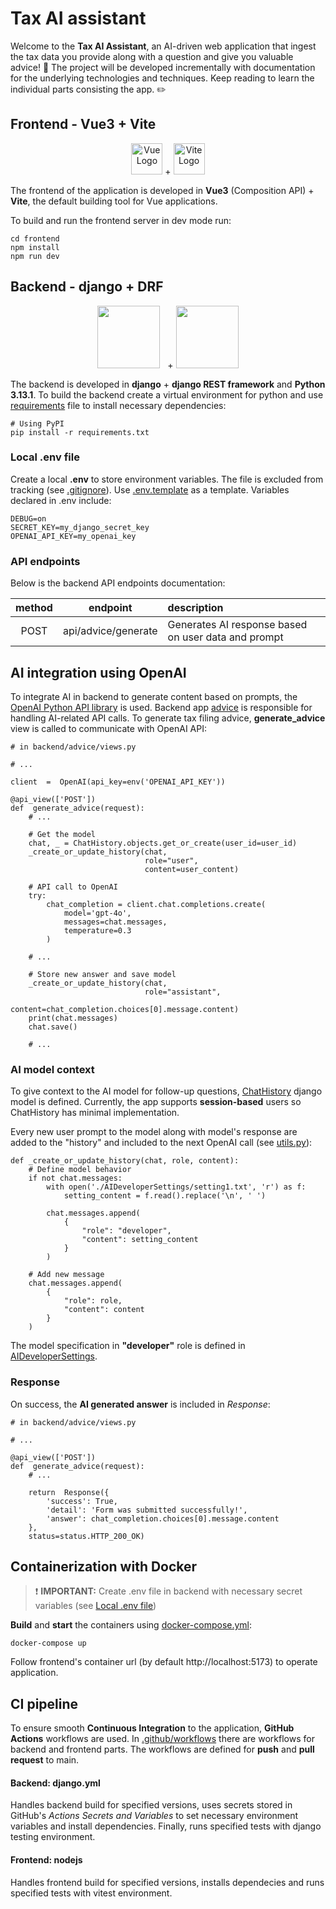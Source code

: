 # Tax AI assistant

Welcome to the **Tax AI Assistant**, an AI-driven web application that ingest the tax data you provide along with a question and give you valuable advice! :rocket: The project will be developed incrementally with documentation for the underlying technologies and techniques. Keep reading to learn the individual parts consisting the app. :pencil2:

## Frontend - Vue3 + Vite

<p align="center">
<img src="https://vuejs.org/images/logo.png" alt="Vue Logo" width="50" height="50"> + <img src="https://vite.dev/logo.svg" alt="Vite Logo" width="50">
</p>

The frontend of the application is developed in **Vue3** (Composition API) + **Vite**, the default building tool for Vue applications.

To build and run the frontend server in dev mode run:

```
cd frontend
npm install
npm run dev
```

## Backend - django + DRF

<p align="center"><img src="https://static.djangoproject.com/img/logos/django-logo-negative.svg" width="100"> &nbsp + <img src="https://www.django-rest-framework.org/img/logo.png" width="100">
</p>

The backend is developed in **django** + **django REST framework** and **Python 3.13.1**. To build the backend create a virtual environment for python and use [requirements](./backend/requirements.txt) file to install necessary dependencies:

```
# Using PyPI
pip install -r requirements.txt
```

### Local .env file

Create a local **.env** to store environment variables. The file is excluded from tracking (see [.gitignore](./backend/.gitignore)). Use [.env.template](./backend/.env.template) as a template. Variables declared in .env include:

```
DEBUG=on
SECRET_KEY=my_django_secret_key
OPENAI_API_KEY=my_openai_key
```

### API endpoints

Below is the backend API endpoints documentation:

| method |      endpoint       | description                                         |
| :----: | :-----------------: | :-------------------------------------------------- |
|  POST  | api/advice/generate | Generates AI response based on user data and prompt |

## AI integration using OpenAI

To integrate AI in backend to generate content based on prompts, the [OpenAI Python API library](https://github.com/openai/openai-python) is used. Backend app [advice](./backend/advice) is responsible for handling AI-related API calls. To generate tax filing advice, **generate_advice** view is called to communicate with OpenAI API:

```
# in backend/advice/views.py

# ...

client  =  OpenAI(api_key=env('OPENAI_API_KEY'))

@api_view(['POST'])
def  generate_advice(request):
    # ...

    # Get the model
    chat, _ = ChatHistory.objects.get_or_create(user_id=user_id)
    _create_or_update_history(chat,
                              role="user",
                              content=user_content)

    # API call to OpenAI
    try:
        chat_completion = client.chat.completions.create(
            model='gpt-4o',
            messages=chat.messages,
            temperature=0.3
        )

    # ...

    # Store new answer and save model
    _create_or_update_history(chat,
                              role="assistant",
                              content=chat_completion.choices[0].message.content)
    print(chat.messages)
    chat.save()

    # ...
```

### AI model context

To give context to the AI model for follow-up questions, [ChatHistory](./backend/advice/models.py) django model is defined. Currently, the app supports **session-based** users so ChatHistory has minimal implementation.

Every new user prompt to the model along with model's response are added to the "history" and included to the next OpenAI call (see [utils.py](backend/advice/utils.py)):

```
def _create_or_update_history(chat, role, content):
    # Define model behavior
    if not chat.messages:
        with open('./AIDeveloperSettings/setting1.txt', 'r') as f:
            setting_content = f.read().replace('\n', ' ')

        chat.messages.append(
            {
                "role": "developer",
                "content": setting_content
            }
        )

    # Add new message
    chat.messages.append(
        {
            "role": role,
            "content": content
        }
    )
```

The model specification in **"developer"** role is defined in [AIDeveloperSettings](backend/AIDeveloperSettings/).

### Response

On success, the **AI generated answer** is included in _Response_:

```
# in backend/advice/views.py

# ...

@api_view(['POST'])
def  generate_advice(request):
    # ...

    return  Response({
        'success': True,
        'detail': 'Form was submitted successfully!',
        'answer': chat_completion.choices[0].message.content
    },
    status=status.HTTP_200_OK)
```

## Containerization with Docker

> :exclamation: **IMPORTANT:**
> Create .env file in backend with necessary secret variables (see [Local .env file](#local-env-file))

**Build** and **start** the containers using [docker-compose.yml](./docker-compose.yml):

```
docker-compose up
```

Follow frontend's container url (by default http://localhost:5173) to operate application.

## CI pipeline

To ensure smooth **Continuous Integration** to the application, **GitHub Actions** workflows are used. In [.github/workflows](.github/workflows) there are workflows for backend and frontend parts. The workflows are defined for **push** and **pull request** to main.

#### Backend: django.yml

Handles backend build for specified versions, uses secrets stored in GitHub's _Actions Secrets and Variables_ to set necessary environment variables and install dependencies. Finally, runs specified tests with django testing environment.

#### Frontend: nodejs

Handles frontend build for specified versions, installs dependecies and runs specified tests with vitest environment.
